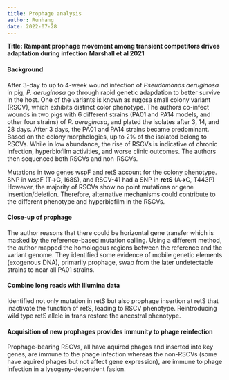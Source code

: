 ```yaml
---
title: Prophage analysis
author: Runhang 
date: 2022-07-28  
---
```


**Title: Rampant prophage movement among transient competitors drives adaptation during infection**
**Marshall et al 2021**

#### Background 
After 3-day to up to 4-week wound infection of *Pseudomonas aeruginosa* in pig, *P. aeruginosa* go through rapid genetic adapdation to better survive in the host. One of the variants is known as rugosa small colony variant (RSCV), which exhibits distinct color phenotype. The authors co-infect wounds in two pigs with 6 different strains (PA01 and PA14 models, and other four strains) of *P. aeruginosa*, and plated the isolates after 3, 14, and 28 days. After 3 days, the PA01 and PA14 strains became predominant. Based on the colony morphologies, up to 2% of the isolated belong to RSCVs. While in low abundance, the rise of RSCVs is indicative of chronic infection, hyperbiofilm activities, and worse clinic outcomes. The authors then sequenced both RSCVs and non-RSCVs.

Mutations in two genes wspF and retS account for the colony phenotype. SNP in wspF (T➔G, I68S), and RSCV-41 had a SNP in **retS** (A➔C, T443P) 
However, the majority of RSCVs show no point mutations or gene insertion/deletion. Therefore, alternative mechanisms could contribute to the different phenotype and hyperbiofilm in the RSCVs. 

#### Close-up of prophage
The author reasons that there could be horizontal gene transfer which is masked by the reference-based mutation calling. Using a different method, the author mapped the homologous regions between the reference and the variant genome. They identified some evidence of mobile genetic elements (exogenous DNA), primarily prophage, swap from the later undetectable strains to near all PA01 strains.

#### Combine long reads with Illumina data
Identified not only mutation in retS but also prophage insertion at retS that inactivate the function of retS, leading to RSCV phenotype. Reintroducing wild type retS allele in trans restore the ancestral phenotype. 

#### Acquisition of new prophages provides immunity to phage reinfection
Prophage-bearing RSCVs, all have aquired phages and inserted into key genes, are immune to the phage infection whereas the non-RSCVs (some have aquired phages but not affect gene expression), are immune to phage infection in a lysogeny-dependent fasion. 
